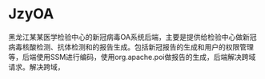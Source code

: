 # JzyOA
黑龙江某某医学检验中心的新冠病毒OA系统后端，主要是提供给检验中心做新冠病毒核酸检测、抗体检测和的报告生成。包括新冠报告的生成和用户的权限管理等，后端使用SSM进行编码，使用org.apache.poi做报告的生成，后端解决跨域请求。解决跨域，

